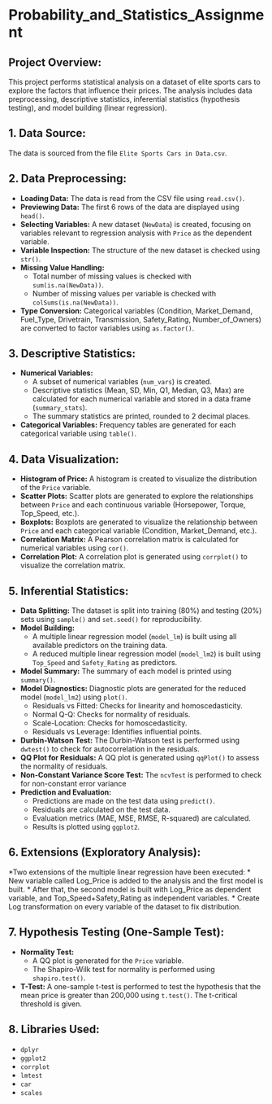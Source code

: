 # Probability_and_Statistics_Assignment

## Project Overview:

This project performs statistical analysis on a dataset of elite sports cars to explore the factors that influence their prices. The analysis includes data preprocessing, descriptive statistics, inferential statistics (hypothesis testing), and model building (linear regression).

## 1. Data Source:

The data is sourced from the file `Elite Sports Cars in Data.csv`.

## 2. Data Preprocessing:

*   **Loading Data:** The data is read from the CSV file using `read.csv()`.
*   **Previewing Data:** The first 6 rows of the data are displayed using `head()`.
*   **Selecting Variables:**  A new dataset (`NewData`) is created, focusing on variables relevant to regression analysis with `Price` as the dependent variable.
*   **Variable Inspection:** The structure of the new dataset is checked using `str()`.
*   **Missing Value Handling:**
    *   Total number of missing values is checked with `sum(is.na(NewData))`.
    *   Number of missing values per variable is checked with `colSums(is.na(NewData))`.
*   **Type Conversion:** Categorical variables (Condition, Market\_Demand, Fuel\_Type, Drivetrain, Transmission, Safety\_Rating, Number\_of\_Owners) are converted to factor variables using `as.factor()`.

## 3. Descriptive Statistics:

*   **Numerical Variables:**
    *   A subset of numerical variables (`num_vars`) is created.
    *   Descriptive statistics (Mean, SD, Min, Q1, Median, Q3, Max) are calculated for each numerical variable and stored in a data frame (`summary_stats`).
    *   The summary statistics are printed, rounded to 2 decimal places.
*   **Categorical Variables:** Frequency tables are generated for each categorical variable using `table()`.

## 4. Data Visualization:

*   **Histogram of Price:** A histogram is created to visualize the distribution of the `Price` variable.
*   **Scatter Plots:** Scatter plots are generated to explore the relationships between `Price` and each continuous variable (Horsepower, Torque, Top\_Speed, etc.).
*   **Boxplots:** Boxplots are generated to visualize the relationship between `Price` and each categorical variable (Condition, Market\_Demand, etc.).
*   **Correlation Matrix:**  A Pearson correlation matrix is calculated for numerical variables using `cor()`.
*   **Correlation Plot:** A correlation plot is generated using `corrplot()` to visualize the correlation matrix.

## 5. Inferential Statistics:

*   **Data Splitting:** The dataset is split into training (80%) and testing (20%) sets using `sample()` and `set.seed()` for reproducibility.
*   **Model Building:**
    *   A multiple linear regression model (`model_lm`) is built using all available predictors on the training data.
    *   A reduced multiple linear regression model (`model_lm2`) is built using `Top_Speed` and `Safety_Rating` as predictors.
*   **Model Summary:** The summary of each model is printed using `summary()`.
*   **Model Diagnostics:** Diagnostic plots are generated for the reduced model (`model_lm2`) using `plot()`.
    *   Residuals vs Fitted: Checks for linearity and homoscedasticity.
    *   Normal Q-Q: Checks for normality of residuals.
    *   Scale-Location: Checks for homoscedasticity.
    *   Residuals vs Leverage: Identifies influential points.
*   **Durbin-Watson Test:**  The Durbin-Watson test is performed using `dwtest()` to check for autocorrelation in the residuals.
*   **QQ Plot for Residuals:**  A QQ plot is generated using `qqPlot()` to assess the normality of residuals.
*   **Non-Constant Variance Score Test:** The `ncvTest` is performed to check for non-constant error variance
*   **Prediction and Evaluation:**
    *   Predictions are made on the test data using `predict()`.
    *   Residuals are calculated on the test data.
    *   Evaluation metrics (MAE, MSE, RMSE, R-squared) are calculated.
    *   Results is plotted using `ggplot2`.

## 6. Extensions (Exploratory Analysis):

*Two extensions of the multiple linear regression have been executed:
    *   New variable called Log\_Price is added to the analysis and the first model is built.
    *  After that, the second model is built with Log\_Price as dependent variable, and Top\_Speed+Safety\_Rating as independent variables.
    *   Create Log transformation on every variable of the dataset to fix distribution.

## 7. Hypothesis Testing (One-Sample Test):

*   **Normality Test:**
    *   A QQ plot is generated for the `Price` variable.
    *   The Shapiro-Wilk test for normality is performed using `shapiro.test()`.
*   **T-Test:**  A one-sample t-test is performed to test the hypothesis that the mean price is greater than 200,000 using `t.test()`. The t-critical threshold is given.

## 8. Libraries Used:

*   `dplyr`
*   `ggplot2`
*   `corrplot`
*   `lmtest`
*   `car`
*   `scales`

